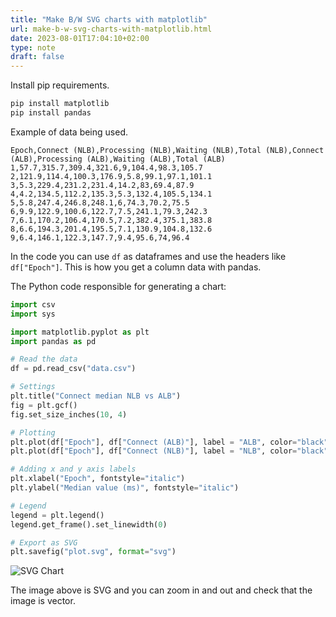 ```yaml
---
title: "Make B/W SVG charts with matplotlib"
url: make-b-w-svg-charts-with-matplotlib.html
date: 2023-08-01T17:04:10+02:00
type: note
draft: false
---
```


Install pip requirements.

```sh
pip install matplotlib
pip install pandas
```

Example of data being used.

```csv
Epoch,Connect (NLB),Processing (NLB),Waiting (NLB),Total (NLB),Connect (ALB),Processing (ALB),Waiting (ALB),Total (ALB)
1,57.7,315.7,309.4,321.6,9,104.4,98.3,105.7
2,121.9,114.4,100.3,176.9,5.8,99.1,97.1,101.1
3,5.3,229.4,231.2,231.4,14.2,83,69.4,87.9
4,4.2,134.5,112.2,135.3,5.3,132.4,105.5,134.1
5,5.8,247.4,246.8,248.1,6,74.3,70.2,75.5
6,9.9,122.9,100.6,122.7,7.5,241.1,79.3,242.3
7,6.1,170.2,106.4,170.5,7.2,382.4,375.1,383.8
8,6.6,194.3,201.4,195.5,7.1,130.9,104.8,132.6
9,6.4,146.1,122.3,147.7,9.4,95.6,74,96.4
```

In the code you can use `df` as dataframes and use the headers like `df["Epoch"]`.
This is how you get a column data with pandas.

The Python code responsible for generating a chart:

```python
import csv
import sys

import matplotlib.pyplot as plt
import pandas as pd

# Read the data
df = pd.read_csv("data.csv")

# Settings
plt.title("Connect median NLB vs ALB")
fig = plt.gcf()
fig.set_size_inches(10, 4)

# Plotting
plt.plot(df["Epoch"], df["Connect (ALB)"], label = "ALB", color="black", linestyle="-")
plt.plot(df["Epoch"], df["Connect (NLB)"], label = "NLB", color="black", linestyle="--")

# Adding x and y axis labels
plt.xlabel("Epoch", fontstyle="italic")
plt.ylabel("Median value (ms)", fontstyle="italic")

# Legend
legend = plt.legend()
legend.get_frame().set_linewidth(0)

# Export as SVG
plt.savefig("plot.svg", format="svg")
```

![SVG Chart](/notes/plot.svg)

The image above is SVG and you can zoom in and out and check that the image is vector.
